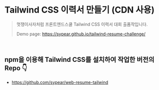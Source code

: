 # Tailwind CSS 이력서 만들기 (CDN 사용)
> 멋쟁이사자처럼 프론트엔드스쿨 Tailwind CSS 이력서 대회 출품작입니다.
> 
> Demo page: https://sypear.github.io/tailwind-resume-challenge/

<br>

## npm을 이용해 Tailwind CSS를 설치하여 작업한 버전의 Repo 👇
* https://github.com/sypear/web-resume-tailwind

